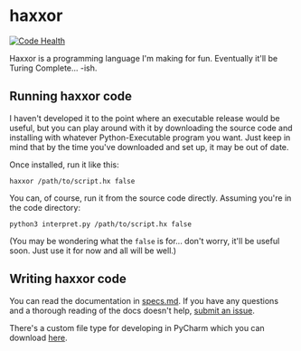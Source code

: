 # haxxor
[![Code Health](https://landscape.io/github/DyingEcho/haxxor/master/landscape.svg?style=flat-square)](https://landscape.io/github/DyingEcho/haxxor/master)

Haxxor is a programming language I'm making for fun. Eventually it'll be Turing Complete... -ish.

## Running haxxor code
I haven't developed it to the point where an executable release would be useful, but you can play around with it by downloading the source code and installing with whatever Python-Executable program you want. Just keep in mind that by the time you've downloaded and set up, it may be out of date.

Once installed, run it like this:
```
haxxor /path/to/script.hx false
```

You can, of course, run it from the source code directly. Assuming you're in the code directory:

```
python3 interpret.py /path/to/script.hx false
```
 (You may be wondering what the `false` is for... don't worry, it'll be useful soon. Just use it for now and all will be well.)

## Writing haxxor code
You can read the documentation in [specs.md](info/specs.md). If you have any questions and a thorough reading of the docs doesn't help, [submit an issue](../../issues).

There's a custom file type for developing in PyCharm which you can download [here](info/filetype.jar).
